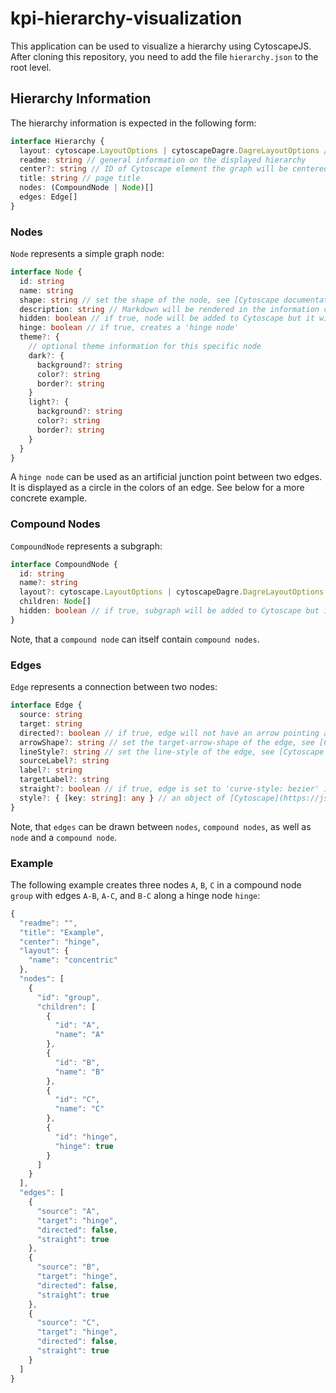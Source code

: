 # kpi-hierarchy-visualization

This application can be used to visualize a hierarchy using CytoscapeJS.  
After cloning this repository, you need to add the file `hierarchy.json` to the root level.

## Hierarchy Information

The hierarchy information is expected in the following form:

```ts
interface Hierarchy {
  layout: cytoscape.LayoutOptions | cytoscapeDagre.DagreLayoutOptions // will be applied to all nodes and compound nodes
  readme: string // general information on the displayed hierarchy
  center?: string // ID of Cytoscape element the graph will be centered on
  title: string // page title
  nodes: (CompoundNode | Node)[]
  edges: Edge[]
}
```

### Nodes

`Node` represents a simple graph node:

```ts
interface Node {
  id: string
  name: string
  shape: string // set the shape of the node, see [Cytoscape documentation](https://js.cytoscape.org/#style/node-body)
  description: string // Markdown will be rendered in the information card
  hidden: boolean // if true, node will be added to Cytoscape but it will be set to 'visibility: hidden'
  hinge: boolean // if true, creates a 'hinge node'
  theme?: {
    // optional theme information for this specific node
    dark?: {
      background?: string
      color?: string
      border?: string
    }
    light?: {
      background?: string
      color?: string
      border?: string
    }
  }
}
```

A `hinge node` can be used as an artificial junction point between two edges. It is displayed as a circle in the colors of an edge. See below for a more concrete example.

### Compound Nodes

`CompoundNode` represents a subgraph:

```ts
interface CompoundNode {
  id: string
  name?: string
  layout?: cytoscape.LayoutOptions | cytoscapeDagre.DagreLayoutOptions // will be applied only to the compound node's children
  children: Node[]
  hidden: boolean // if true, subgraph will be added to Cytoscape but it will be set to 'visibility: hidden'
}
```

Note, that a `compound node` can itself contain `compound nodes`.

### Edges

`Edge` represents a connection between two nodes:

```ts
interface Edge {
  source: string
  target: string
  directed?: boolean // if true, edge will not have an arrow pointing at the target
  arrowShape?: string // set the target-arrow-shape of the edge, see [Cytoscape documentation](https://js.cytoscape.org/#style/edge-arrow)
  lineStyle?: string // set the line-style of the edge, see [Cytoscape documentation](https://js.cytoscape.org/#style/edge-line)
  sourceLabel?: string
  label?: string
  targetLabel?: string
  straight?: boolean // if true, edge is set to 'curve-style: bezier' instead of 'curve-style: taxi'
  style?: { [key: string]: any } // an object of [Cytoscape](https://js.cytoscape.org/#style) edge styles, **Use only if necessary**
}
```

Note, that `edges` can be drawn between `nodes`, `compound nodes`, as well as `node` and a `compound node`.

### Example

The following example creates three nodes `A`, `B`, `C` in a compound node `group` with edges `A-B`, `A-C`, and `B-C` along a hinge node `hinge`:

```ts
{
  "readme": "",
  "title": "Example",
  "center": "hinge",
  "layout": {
    "name": "concentric"
  },
  "nodes": [
    {
      "id": "group",
      "children": [
        {
          "id": "A",
          "name": "A"
        },
        {
          "id": "B",
          "name": "B"
        },
        {
          "id": "C",
          "name": "C"
        },
        {
          "id": "hinge",
          "hinge": true
        }
      ]
    }
  ],
  "edges": [
    {
      "source": "A",
      "target": "hinge",
      "directed": false,
      "straight": true
    },
    {
      "source": "B",
      "target": "hinge",
      "directed": false,
      "straight": true
    },
    {
      "source": "C",
      "target": "hinge",
      "directed": false,
      "straight": true
    }
  ]
}
```
